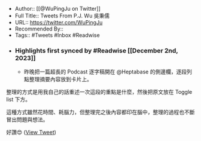 - Author:: [[@WuPingJu on Twitter]]
- Full Title:: Tweets From P.J. Wu 吳秉儒
- URL:: https://twitter.com/WuPingJu
- Recommended By::
- Tags:: #Tweets #Inbox #Readwise
- ### Highlights first synced by #Readwise [[December 2nd, 2023]]
    - 昨晚把一篇超長的 Podcast 逐字稿開在 @Heptabase 的側邊欄，逐段列點整理摘要內容放到卡片上。

整理的方式是用我自己的話重述一次這段的重點是什麼，然後把原文放在 Toggle list 下方。

這種方式雖然花時間、耗腦力，但整理完之後內容都印在腦中，整理的過程也不斷冒出問題與想法。

好讚😍 ([View Tweet](https://twitter.com/WuPingJu/status/1730047261080731707))
